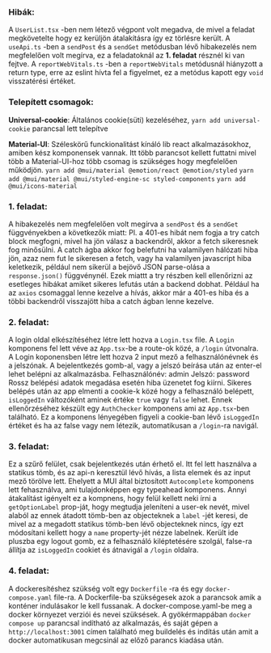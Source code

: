 ### Hibák:

A `UserList.tsx` -ben nem létező végpont volt megadva, de mivel a feladat megkövetelte hogy ez kerüljön átalakításra így ez törlésre került.
A `useApi.ts` -ben a `sendPost` és a `sendGet` metódusban lévő hibakezelés nem megfelelően volt megírva, ez a feladatoknál az **1. feladat** résznél ki van fejtve.
A `reportWebVitals.ts` -ben a `reportWebVitals` metódusnál hiányzott a return type, erre az eslint hívta fel a figyelmet, ez a metódus kapott egy `void` visszatérési értéket.

### Telepített csomagok:

**Universal-cookie**:
Általános cookie(süti) kezeléséhez,
`yarn add universal-cookie` parancsal lett telepítve

**Material-UI**:
Széleskörű funckionalitást kínáló lib react alkalmazásokhoz, amiben kész komponensek vannak.
Itt több parancsot kellett futtatni mivel több a Material-UI-hoz több csomag is szükséges hogy megfelelően működjön.
`yarn add @mui/material @emotion/react @emotion/styled`
`yarn add @mui/material @mui/styled-engine-sc styled-components`
`yarn add @mui/icons-material`

### 1. feladat:

A hibakezelés nem megfelelően volt megírva a `sendPost` és a `sendGet` függvényekben a következők miatt:
Pl. a 401-es hibát nem fogja a try catch block megfogni, mivel ha jön válasz a backendről, akkor a fetch sikeresnek fog minősülni. A catch ágba akkor fog belefutni ha valamilyen hálózati hiba jön, azaz nem fut le sikeresen a fetch, vagy ha valamilyen javascript hiba keletkezik, például nem sikerül a bejövő JSON parse-olása a `response.json()` függvénynél.
Ezek miattt a try részben kell ellenőrizni az esetleges hibákat amiket sikeres lefutás után a backend dobhat.
Például ha az `axios` csomaggal lenne kezelve a hívás, akkor már a 401-es hiba és a többi backendről visszajött hiba a catch ágban lenne kezelve.

### 2. feladat:

A login oldal elkészítéséhez létre lett hozva a `Login.tsx` file.
A `Login` komponens fel lett véve az `App.tsx`-be a route-ok közé, a `/login` útvonalra.
A Login koponensben létre lett hozva 2 input mező a felhasználónévnek és a jelszónak.
A bejelentkezés gomb-al, vagy a jelszó beírása után az enter-el lehet belépni az alkalmazásba.
Felhasználónév: admin
Jelszó: password
Rossz belépési adatok megadása esetén hiba üzenetet fog kiírni.
Sikeres belépés után az app elmenti a cookie-k közé hogy a felhasználó belépett, `isLoggedIn` változóként aminek értéke `true` vagy `false` lehet.
Ennek ellenőrzéséhez készült egy `AuthChecker` komponens ami az `App.tsx`-ben található.
Ez a komponens lényegében figyeli a cookie-ban lévő `isLoggedIn` értéket és ha az false vagy nem létezik, automatikusan a `/login`-ra navigál.

### 3. feladat:

Ez a szűrő felület, csak bejelentkezés után érhető el.
Itt fel lett használva a statikus tömb, és az api-n keresztül lévő hívás, a lista elemek és az input mező törölve lett.
Ehelyett a MUI által biztosított `Autocomplete` komponens lett fehasználva, ami tulajdonképpen egy typeahead komponens.
Annyi átakalítást igényelt ez a kompnens, hogy felül kellett neki írni a `getOptionLabel` prop-ját, hogy megtudja jeleníteni a user-ek nevét, mivel alaból az ennek átadott tömb-ben az objecteknek a `label` -jét keresi, de mivel az a megadott statikus tömb-ben lévő objecteknek nincs, így ezt módosítani kellett hogy a `name` property-jét nézze labelnek.
Került ide pluszba egy logout gomb, ez a felhasználó kiléptetésére szolgál, false-ra állítja az `isLoggedIn` cookiet és átnavigál a `/login` oldalra.

### 4. feladat:

A dockeresítéshez szükség volt egy `Dockerfile` -ra és egy `docker-compose.yaml` file-ra.
A Dockerfile-ba szükségesek azok a parancsok amik a konténer indulásakor le kell fussanak.
A docker-compose.yaml-be meg a docker környezet verziói és nevei szüksések.
A gyökérmappában `docker compose up` parancsal indítható az alkalmazás, és saját gépen a `http://localhost:3001` címen található meg buildelés és indítás után amit a docker automatikusan megcsinál az előző parancs kiadása után.
